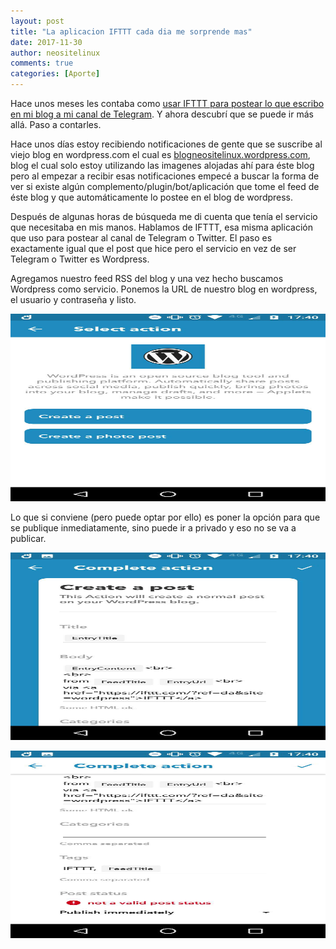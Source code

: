 ```yaml
---
layout: post
title: "La aplicacion IFTTT cada dia me sorprende mas"
date: 2017-11-30
author: neositelinux
comments: true
categories: [Aporte]
---
```


Hace unos meses les contaba como [usar IFTTT para postear lo que escribo en mi blog a mi canal de Telegram](https://neositelinux.com/como-postear-desde-jekyll-a-twitter/). Y ahora descubrí que se puede ir más allá. Paso a contarles.

Hace unos días estoy recibiendo notificaciones de gente que se suscribe al viejo blog en wordpress.com el cual es [blogneositelinux.wordpress.com](https://blogneositelinux.wordpress.com), blog el cual solo estoy utilizando las imagenes alojadas ahí para éste blog pero al empezar a recibir esas notificaciones empecé a buscar la forma de ver si existe algún complemento/plugin/bot/aplicación que tome el feed de éste blog y que automáticamente lo postee en el blog de wordpress.

Después de algunas horas de búsqueda me di cuenta que tenía el servicio que necesitaba en mis manos. Hablamos de IFTTT, esa misma aplicación que uso para postear al canal de Telegram o Twitter. El paso es exactamente igual que el post que hice pero el servicio en vez de ser Telegram o Twitter es Wordpress.

Agregamos nuestro feed RSS del blog y una vez hecho buscamos Wordpress como servicio. Ponemos la URL de nuestro blog en wordpress, el usuario y contraseña y listo.

<p align="center">
<img src="/images/jekyll_a_wordpress1.jpg" width="600" height="300" alt="_Logo">
</p>

Lo que si conviene (pero puede optar por ello) es poner la opción para que se publique inmediatamente, sino puede ir a privado y eso no se va a publicar.

<p align="center">
<img src="/images/jekyll_a_wordpress2.jpg" width="600" height="300" alt="_Logo">
</p>

<p align="center">
<img src="/images/jekyll_a_wordpress3.jpg" width="600" height="300" alt="_Logo">
</p>
